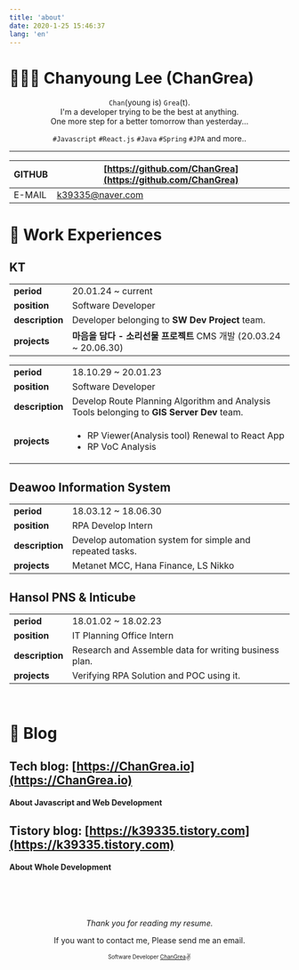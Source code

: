 ```yaml
---
title: 'about'
date: 2020-1-25 15:46:37
lang: 'en'
---
```


# 👨🏼‍💻 Chanyoung Lee (ChanGrea)

<div align="center">

`Chan`(young is) `Grea`(t).<br/>
I'm a developer trying to be the best at anything.<br/>
One more step for a better tomorrow than yesterday...

`#Javascript` `#React.js` `#Java` `#Spring` `#JPA` and more..

---

| GITHUB | [https://github.com/ChanGrea](https://github.com/ChanGrea) |
| ------ | ---------------------------------------------------------- |
| E-MAIL | [k39335@naver.com](mailto:k39335@naver.com)                |

</div>

# 💼 Work Experiences

## KT

|                 |                                                                    |
| --------------- | ------------------------------------------------------------------ |
| **period**      | 20.01.24 ~ current                                                 |
| **position**    | Software Developer                                                 |
| **description** | Developer belonging to **SW Dev Project** team.                    |
| **projects**    | **마음을 담다 - 소리선물 프로젝트** CMS 개발 (20.03.24 ~ 20.06.30) |

|                 |                                                                                           |
| --------------- | ----------------------------------------------------------------------------------------- |
| **period**      | 18.10.29 ~ 20.01.23                                                                       |
| **position**    | Software Developer                                                                        |
| **description** | Develop Route Planning Algorithm and Analysis Tools belonging to **GIS Server Dev** team. |
| **projects**    | <ul><li>RP Viewer(Analysis tool) Renewal to React App</li><li>RP VoC Analysis</li></ul>   |

## Deawoo Information System

|                 |                                                          |
| --------------- | -------------------------------------------------------- |
| **period**      | 18.03.12 ~ 18.06.30                                      |
| **position**    | RPA Develop Intern                                       |
| **description** | Develop automation system for simple and repeated tasks. |
| **projects**    | Metanet MCC, Hana Finance, LS Nikko                      |

## Hansol PNS & Inticube

|                 |                                                       |
| --------------- | ----------------------------------------------------- |
| **period**      | 18.01.02 ~ 18.02.23                                   |
| **position**    | IT Planning Office Intern                             |
| **description** | Research and Assemble data for writing business plan. |
| **projects**    | Verifying RPA Solution and POC using it.              |

<br/>

# :pencil: Blog

## Tech blog: [https://ChanGrea.io](https://ChanGrea.io)

#### About Javascript and Web Development

## Tistory blog: [https://k39335.tistory.com](https://k39335.tistory.com)

#### About Whole Development

<br/>
<br/>
<br/>

<div align="center">

_Thank you for reading my resume._

If you want to contact me, Please send me an email.

<sub><sup>Software Developer <a href="https://github.com/ChanGrea">ChanGrea</a></sup></sub><small>:v:</small>

</div>
